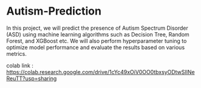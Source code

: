 # Autism-Prediction

In this project, we will predict the presence of Autism Spectrum Disorder (ASD) using machine learning algorithms such as Decision Tree, Random Forest, and XGBoost etc. We will also perform hyperparameter tuning to optimize model performance and evaluate the results based on various metrics.

colab link : https://colab.research.google.com/drive/1cYc49xOiV0OO0tbxsyODtwSIlNeReuTT?usp=sharing

